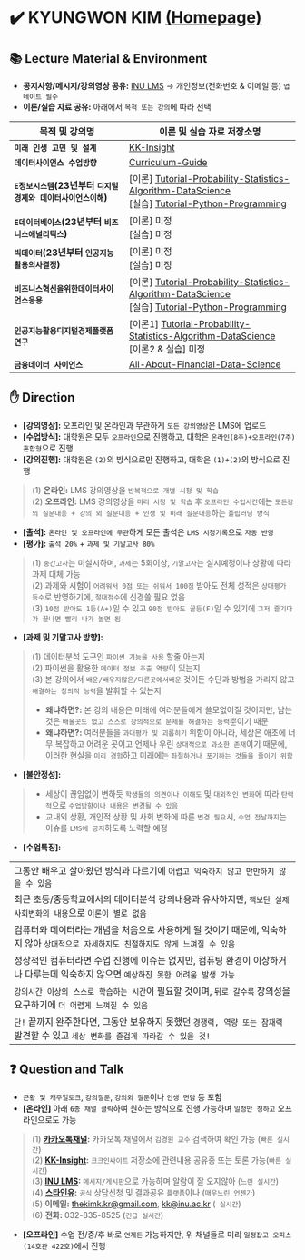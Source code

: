 # ✔️ KYUNGWON KIM [(Homepage)](https://sites.google.com/view/thekimk)
## 📚 Lecture Material & Environment
- **공지사항/메시지/강의영상 공유:** [INU LMS](http://cyber.inu.ac.kr/) $\rightarrow$ 개인정보(전화번호 & 이메일 등) `업데이트 필수`
- **이론/실습 자료 공유:** 아래에서 `목적 또는 강의`에 따라 선택

| 목적 및 강의명 | 이론 및 실습 자료 저장소명 |
|---|---|
| **`미래 인생 고민 및 설계`** | [KK-Insight](https://github.com/thekimk/KK-Insight) |
| **`데이터사이언스 수업방향`** | [Curriculum-Guide](https://github.com/thekimk/Curriculum-Guide) |
| **`E정보시스템`(23년부터 `디지털경제와 데이터사이언스이해`)** | [이론] [Tutorial-Probability-Statistics-Algorithm-DataScience](https://github.com/thekimk/Tutorial-Probability-Statistics-Algorithm-DataScience) <br> [실습] [Tutorial-Python-Programming](https://github.com/thekimk/Tutorial-Python-Programming) |
| **`E데이터베이스`(23년부터 `비즈니스애널리틱스`)** | [이론] 미정 <br> [실습] 미정 |
| **`빅데이터`(23년부터 `인공지능활용의사결정`)** | [이론] 미정 <br> [실습] 미정 |
| **`비즈니스혁신을위한데이터사이언스응용`** | [이론] [Tutorial-Probability-Statistics-Algorithm-DataScience](https://github.com/thekimk/Tutorial-Probability-Statistics-Algorithm-DataScience) <br> [실습] [Tutorial-Python-Programming](https://github.com/thekimk/Tutorial-Python-Programming) |
| **`인공지능활용디지털경제플랫폼연구`** | [이론1] [Tutorial-Probability-Statistics-Algorithm-DataScience](https://github.com/thekimk/Tutorial-Probability-Statistics-Algorithm-DataScience) <br> [이론2 & 실습] 미정 |
| **`금융데이터 사이언스`** | [All-About-Financial-Data-Science](https://github.com/thekimk/All-About-Financial-Data-Science) |

## ✋ Direction 
- **[강의영상]:** 오프라인 및 온라인과 무관하게 `모든 강의영상`은 LMS에 업로드   
- **[수업방식]:** 대학원은 모두 `오프라인`으로 진행하고, 대학은 `온라인(8주)+오프라인(7주) 혼합형`으로 진행    
- **[강의진행]:** 대학원은 `(2)`의 방식으로만 진행하고, 대학은 `(1)+(2)`의 방식으로 진행    
>
> (1) **온라인:** LMS 강의영상을 `반복적으로 개별 시청 및 학습`        
> (2) **오프라인:** LMS 강의영상을 `미리 시청 및 학습` 후 `오프라인 수업시간`에는 `모든강의 질문대응 + 강의 외 질문대응 + 인생 및 미래 질문대응`하는 `플립러닝 방식`        
- **[출석]:** `온라인 및 오프라인에 무관`하게 모든 출석은 `LMS 시청기록`으로 `자동 반영`     
- **[평가]:** `출석 20%` + `과제 및 기말고사 80%`
>
> (1) `중간고사`는 미실시하며, `과제`는 5회이상, `기말고사`는 실시예정이나 상황에 따라 과제 대체 가능    
> (2) 과제와 시험이 `어려워서 0점 또는 쉬워서 100점` 받아도 전체 성적은 `상대평가 등수`로 반영하기에, `절대점수`에 신경쓸 필요 없음     
> (3) `10점 받아도 1등(A+)`일 수 있고 `90점 받아도 꼴등(F)`일 수 있기에 `그저 즐기다가 끝나면 빨리 나가 놀면 됨`     
- **[과제 및 기말고사 방향]:**       
>
> (1) 데이터분석 도구인 `파이썬 기능을 사용` 할줄 아는지    
> (2) 파이썬을 활용한 `데이터 정보 추출 역량`이 있는지    
> (3) 본 강의에서 `배운/배우지않은/다른곳에서배운` 것이든 수단과 방법을 가리지 않고 `해결하는 창의적 능력`을 발휘할 수 있는지    
> - **왜냐하면?:** 본 강의 내용은 미래에 여러분들에게 쓸모없어질 것이지만, 남는 것은 `배울곳도 없고 스스로 창의적으로 문제를 해결하는 능력`뿐이기 때문
> - **왜냐하면?:** 여러분들을 `과대평가 및 괴롭히기` 위함이 아니라, 세상은 애초에 너무 복잡하고 어려운 곳이고 언제나 우린 `상대적으로 과소한 존재`이기 때문에, 이러한 현실을 `미리 경험`하고 미래에는 `좌절하거나 포기하는 것들을 줄이기 위함`    
- **[불안정성]:** 
>
> - 세상이 끊임없이 변하듯 `학생들의 의견이나 이해도` 및 `대외적인 변화`에 따라 `탄력적`으로 `수업방향이나 내용은 변경될 수 있음`
> - 교내외 상황, 개인적 상황 및 사회 변화에 따른 `변경 필요`시, `수업 전날까지`는 이슈를 `LMS에 공지`하도록 노력할 예정
- **[수업특징]:** 

| |
|---|
| 그동안 배우고 살아왔던 방식과 다르기에 `어렵고 익숙하지 않고 만만하지 않을 수 있음`  |
| 최근 초등/중등학교에서의 데이터분석 강의내용과 유사하지만, `책보단 실제 사회변화의 내용`으로 `이론이 별로 없음` |
| 컴퓨터와 데이터라는 개념을 처음으로 사용하게 될 것이기 때문에, 익숙하지 않아 `상대적으로 자세하지도 친절하지도 않게 느껴질 수 있음` |
| 정상적인 컴퓨터라면 수업 진행에 이슈는 없지만, 컴퓨팅 환경이 이상하거나 다루는데 익숙하지 않으면 `예상하진 못한 어려움 발생 가능` |
| `강의시간 이상의 스스로 학습하는 시간`이 필요할 것이며, `뒤로 갈수록` 창의성을 요구하기에 `더 어렵게 느껴질 수 있음`  |
| `단!` 끝까지 완주한다면, 그동안 보유하지 못했던 `경쟁력, 역량 또는 잠재력` 발견할 수 있고 `세상 변화를 즐겁게 따라갈 수 있을 것!` |

## ❓ Question and Talk    
- `근황 및 캐주얼토크`, `강의질문`, `강의외 질문`이나 `인생 면담` 등 포함    
- **[온라인]** 아래 `6종 채널 클릭`하여 원하는 방식으로 진행 가능하며 `일정만 정하고` 오프라인으로도 가능    
>
> (1) **[카카오톡채널](http://pf.kakao.com/_Exfqqb):** 카카오톡 채널에서 `김경원 교수` 검색하여 확인 가능 (`빠른 실시간`)    
> (2) **[KK-Insight](https://github.com/thekimk/KK-Insight):** `크크인싸이트` 저장소에 관련내용 공유중 또는 토론 가능(`빠른 실시간`)       
> (3) **[INU LMS](http://cyber.inu.ac.kr/):** `메시지/게시판`으로 가능하며 알람이 잘 오지않아 (`느린 실시간`)         
> (4) **[스타인유](https://starinu.inu.ac.kr/index.do):** `공식` 상담신청 및 결과공유 `플랫폼`이나 (`매우느린 언젠가`)  
> (5) **이메일:** thekimk.kr@gmail.com, kk@inu.ac.kr (` 실시간`)        
> (6) **전화:** 032-835-8525 (`긴급 실시간`)        
>
- **[오프라인]** 수업 전/중/후 바로 `언제든` 가능하지만, 위 채널들로 미리 `일정잡고 오피스(14호관 422호)`에서 진행    
